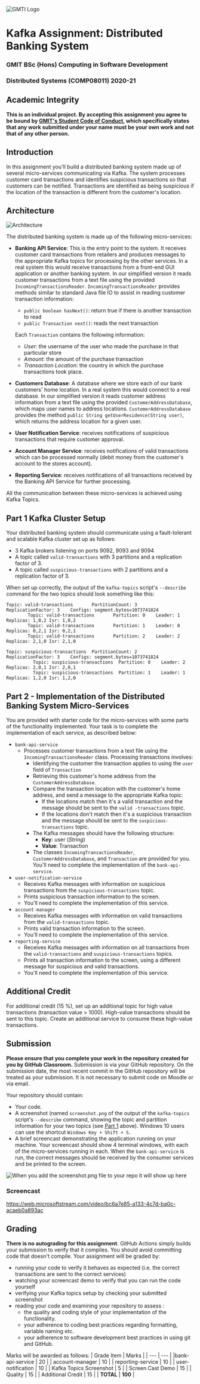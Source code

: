 ![GMTI Logo](gmit-logo.jpg)
#  Kafka Assignment: Distributed Banking System
### GMIT BSc (Hons) Computing in Software Development
### Distributed Systems (COMP08011) 2020-21

## Academic Integrity
<!-- ## Kafka Assignment: Distributed Banking System -->


**This is an individual project. By accepting this assignment you agree to be bound by [GMIT's Student Code of Conduct](https://www.gmit.ie/sites/default/files/public/general/docs/code-student-conduct-2019-2020.pdf), which specifically states that any work submitted under your name must be your own work and not that of any other person.**

## Introduction
In this assignment you'll build a distributed banking system made up of several micro-services communicating via
 Kafka. The system processes customer card transactions and identifies suspicious transactions so that customers can be notified. Transactions are identified as being suspicious if the location of the transaction is different from the customer's location.

## Architecture
![Architecture](architecture.png)

The distributed banking system is made up of the following micro-services:
- **Banking API Service**: This is the entry point to the system. It receives customer card transactions from
 retailers and produces messages to the appropriate Kafka topics for processing by the other services. In a real
  system this would receive transactions from a front-end GUI application or another banking system. In our
   simplified version it reads customer transactions from a text file using the provided `IncomingTransactionsReader`.
   `IncomingTransactionsReader` provides methods similar to standard Java file IO to assist in reading customer transaction information:
   - `public boolean hasNext()`: return true if there is another transaction to read
   - `public Transaction next()`: reads the next transaction

   Each `Transaction` contains the following information:
    - _User_: the username of the user who made the purchase in that particular store
    - _Amount_: the amount of the purchase transaction
    - _Transaction Location_: the country in which the purchase transactions took place.   

- **Customers Database**: A database where we store each of our bank customers' home location. In a real system
 this would connect to a real database. In our simplified version it reads customer address information from a text
  file using the provided `CustomerAddressDatabase`, which maps user names to address locations. `CustomerAddressDatabase` provides the method `public String getUserResidence(String user)`,
   which returns the address location for a given user.
- **User Notification Service**: receives notifications of suspicious transactions that require customer approval.
- **Account Manager Service**: receives notifications of valid transactions which can be processed normally (debit
 money from the customer's account to the stores account).
- **Reporting Service**:  receives notifications of all transactions received by the Banking API Service for further
 processing.

All the communication between these micro-services is achieved using Kafka Topics.

## Part 1 Kafka Cluster Setup
Your distributed banking system should communicate using a fault-tolerant and scalable Kafka cluster set up as follows:
- 3 Kafka brokers listening on ports 9092, 9093 and 9094
- A topic called `valid-transactions` with 3 partitions and a replication factor of 3.
- A topic called `suspicious-transactions` with 2 partitions and a replication factor of 3.

When set up correctly, the output of the `kafka-topics` script's `--describe` command for the two topics should look
 something like this:
```
Topic: valid-transactions       PartitionCount: 3       ReplicationFactor: 3    Configs: segment.bytes=1073741824
        Topic: valid-transactions       Partition: 0    Leader: 1       Replicas: 1,0,2 Isr: 1,0,2
        Topic: valid-transactions       Partition: 1    Leader: 0       Replicas: 0,2,1 Isr: 0,2,1
        Topic: valid-transactions       Partition: 2    Leader: 2       Replicas: 2,1,0 Isr: 2,1,0
```
```
Topic: suspicious-transactions  PartitionCount: 2       ReplicationFactor: 3    Configs: segment.bytes=1073741824
          Topic: suspicious-transactions  Partition: 0    Leader: 2       Replicas: 2,0,1 Isr: 2,0,1
          Topic: suspicious-transactions  Partition: 1    Leader: 1       Replicas: 1,2,0 Isr: 1,2,0
```

## Part 2 - Implementation of the Distributed Banking System Micro-Services
You are provided with starter code for the micro-services with some parts of the functionality implemented. Your task
 is to complete the implementation of each service, as described below:

- `bank-api-service`
    - Processes customer transactions from a text file using the `IncomingTransactionsReader` class. Processing transactions involves:
        - Identifying the customer the transaction applies to using the `user` field of `Transaction`
        - Retrieving this customer's home address from the `CustomerAddressDatabase`.
        - Compare the transaction location with the customer's home address, and send a message to the
         appropriate Kafka topic:
            - If the locations match then it's a valid transaction and the message should be sent to the `valid
            -transactions` topic.
            - If the locations don't match then it's a suspicious transaction and the message should be sent to the
             `suspicious-transactions` topic.
         - The Kafka messages should have the following structure:
            - **Key**: user (_String_)
            - **Value**: Transaction
      - The classes `IncomingTransactionsReader`, `CustomerAddressDatabase`, and `Transaction` are provided for you. You'll need to complete the implementation of the `bank-api-service`.
- `user-notification-service`
  - Receives Kafka messages with information on suspicious transactions from the `suspicious-transactions` topic.
  - Prints suspicious transaction information to the screen.
  - You'll need to complete the implementation of this service.
- `account-manager`  
  - Receives Kafka messages with information on valid transactions from the `valid-transactions` topic.
  - Prints valid transaction information to the screen.
  - You'll need to complete the implementation of this service.
- `reporting-service`
  - Receives Kafka messages with information on all transactions from the `valid-transactions` and `suspicious-transactions` topics.
  - Prints all transaction information to the screen, using a different message for suspicious and valid transactions.
  - You'll need to complete the implementation of this service.

## Additional Credit
For additional credit (15 %), set up an additional topic for high value transactions (transaction value > 1000). High-value transactions should be sent to this topic. Create an additional service to consume these high-value transactions.


## Submission
**Please ensure that you complete your work in the repository created for you by GitHub Classroom.** Submission is via your GitHub repository. On the submission date, the most recent commit in the GitHub repository will be treated as your submission. It is not necessary to submit code on Moodle or via email.

Your repository should contain:
- Your code.
- A screenshot (named `screenshot.png` of the output of the `kafka-topics` script's `--describe` command, showing the topic and partition information for your two topics (see [Part 1](#part-1-kafka-cluster-setup) above). Windows 10 users can use the shortcut `Windows Key + Shift + S`.
- A brief screencast demonstrating the application running on your machine. Your screencast should show 4 terminal windows, with each of the micro-services running in each. When the `bank-api-service` is run, the correct messages should be received by the consumer services and be printed to the screen.

![When you add the screenshot.png file to your repo it will show up here](screenshot.PNG)

### Screencast
https://web.microsoftstream.com/video/bc6a7e85-a133-4c7d-ba0c-acaeb0a893ac

## Grading
**There is no autograding for this assignment**. GitHub Actions simply builds your submission to verify that it compiles. You should avoid committing code that doesn't compile.
Your assignment will be graded by:
- running your code to verify it behaves as expected (i.e. the correct transactions are sent to the correct services)
- watching your screencast demo to verify that you can run the code yourself
- verifying your Kafka topics setup by checking your submitted screenshot
- reading your code and examining your repository to assess :
    - the quality and coding style of your implementation of the functionality.
    - your adherence to coding best practices regarding formatting, variable naming etc.
    - your adherence to software development best practices in using git and GitHub.


Marks will be awarded as follows:
| Grade Item | Marks |
| --- | --- |
|bank-api-service | 20 |
| account-manager	| 10 |
| reporting-service	| 10 |
| user-notification	| 10 |
| Kafka Topics Screenshot	| 5 |
| Screen Cast Demo	| 15 |
| Quality	| 15 |
| Additional Credit	| 15 |
| **TOTAL** | **100** |
